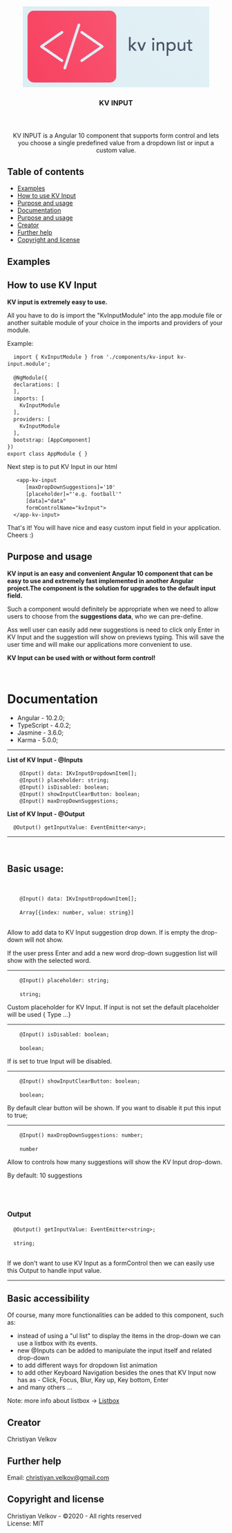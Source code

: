 <div align="center">
  <img src="./src/assets/images/kvinput-logo.png" alt="KV INPUT">
</div>
<h3 align="center">KV INPUT</h3>
</br>
<h5></h5>
<p align="center">KV INPUT is а Angular 10 component that supports form control and lets you choose a single predefined value from a dropdown list or input a custom value.</p>

## Table of contents

- [Examples](#quick-start)
- [How to use KV Input](#how-to-use-kv-input)
- [Purpose and usage](#purpose-and-usage)
- [Documentation](#documentation)
- [Purpose and usage](#status)
- [Creator](#creator)
- [Further help](#further-help)
- [Copyright and license](#copyright-and-license)

## Examples

## How to use KV Input
<strong>KV input is extremely easy to use.</strong>

All you have to do is import the "KvInputModule" into the app.module file or another suitable module of your choice in the imports and providers of your module.

Example:
```text
  import { KvInputModule } from './components/kv-input kv-input.module';

  @NgModule({
  declarations: [
  ],
  imports: [
    KvInputModule
  ],
  providers: [
    KvInputModule
  ],
  bootstrap: [AppComponent]
})
export class AppModule { }

```

Next step is to put KV Input in our html

```text
   <app-kv-input 
      [maxDropDownSuggestions]='10'
      [placeholder]="'e.g. football'"
      [data]="data" 
      formControlName="kvInput">
  </app-kv-input>
```

That's it! You will have nice and easy custom input field in your application. Cheers :)
## Purpose and usage 
<strong>KV input is an easy and convenient Angular 10 component that can be easy to use and extremely fast implemented in another Angular project.The component is the solution for upgrades to the default input field.</strong>

<p>Such a component would definitely be appropriate when we need to allow users to choose from the <strong>suggestions data</strong>, who we can pre-define.</p>

<p>Ass well user can easily add new suggestions is need to click only Enter in KV Input and the suggestion will show on previews typing. This will save the user time and will make our applications more convenient to use.</p>

<strong>KV Input can be used with or without form control!</strong>

</br>

# Documentation
 - Angular - 10.2.0;
 - TypeScript - 4.0.2;
 - Jasmine - 3.6.0;
 - Karma - 5.0.0;
-----

<strong>List of KV Input - @Inputs</strong>

```text
    @Input() data: IKvInputDropdownItem[];
    @Input() placeholder: string;
    @Input() isDisabled: boolean;
    @Input() showInputClearButton: boolean;
    @Input() maxDropDownSuggestions;
```

<strong>List of KV Input - @Output </strong>
```text
  @Output() getInputValue: EventEmitter<any>;
```

------
</br>

## Basic usage: 
</br>

```text
    @Input() data: IKvInputDropdownItem[];

    Array[{index: number, value: string}]
   
```

Allow to add data to KV Input suggestion drop down. If is empty the drop-down will not show.

If the user press Enter and add a new word drop-down suggestion list will show with the selected word.

-----

```text
    @Input() placeholder: string;

    string;
```
Custom placeholder for KV Input. If input is not set the default placeholder will be used { Type ...}

---

```text
    @Input() isDisabled: boolean;

    boolean;
```
If is set to true Input will be disabled.

----

```text
    @Input() showInputClearButton: boolean;

    boolean;
```
By default clear button will be shown. If you want to disable it put this input to  true;


---
```text
    @Input() maxDropDownSuggestions: number;

    number
```

Allow to controls how many suggestions will show the KV Input drop-down.

By default: 10 suggestions

</br>
</br>

### Output

```text
  @Output() getInputValue: EventEmitter<string>;

  string;
  
```

If we don't want to use KV Input as a formControl then we can easily use this Output to handle input value.

------
## Basic accessibility 
Of course, many more functionalities can be added to this component, such as:

- instead of using a "ul list" to display the items in the drop-down we can use a listbox with its events.
- new @Inputs can be added to manipulate the input itself and related drop-down
- to add different ways for dropdown list animation 
- to add other Keyboard Navigation besides the ones that KV Input now has as - Click, Focus, Blur, Key up, Key bottom, Enter
- and many others ...

Note: more info about listbox -> 
[Listbox](https://www.w3.org/TR/wai-aria/#listbox)

## Creator
Christiyan Velkov

## Further help

Email: christiyan.velkov@gmail.com

## Copyright and license

Christiyan Velkov - ©2020  - All rights reserved
</br>
License: MIT